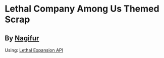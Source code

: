 # Lethal Company Among Us Themed Scrap 
## By [Nagifur](https://twitter.com/nagifur)

Using: [Lethal Expansion API](https://thunderstore.io/c/lethal-company/p/HolographicWings/LethalExpansion/)

